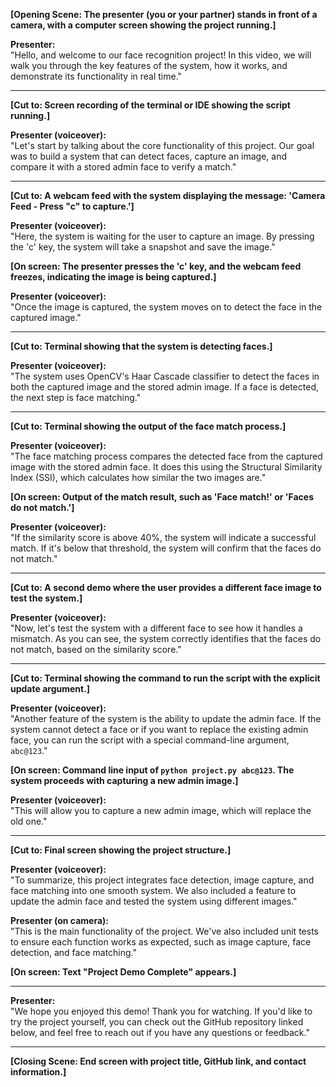 **[Opening Scene: The presenter (you or your partner) stands in front of a camera, with a computer screen showing the project running.]**

**Presenter:**  
"Hello, and welcome to our face recognition project! In this video, we will walk you through the key features of the system, how it works, and demonstrate its functionality in real time."

---

**[Cut to: Screen recording of the terminal or IDE showing the script running.]**

**Presenter (voiceover):**  
"Let's start by talking about the core functionality of this project. Our goal was to build a system that can detect faces, capture an image, and compare it with a stored admin face to verify a match."

---

**[Cut to: A webcam feed with the system displaying the message: 'Camera Feed - Press "c" to capture.']**

**Presenter (voiceover):**  
"Here, the system is waiting for the user to capture an image. By pressing the 'c' key, the system will take a snapshot and save the image."

**[On screen: The presenter presses the 'c' key, and the webcam feed freezes, indicating the image is being captured.]**

**Presenter (voiceover):**  
"Once the image is captured, the system moves on to detect the face in the captured image."

---

**[Cut to: Terminal showing that the system is detecting faces.]**

**Presenter (voiceover):**  
"The system uses OpenCV's Haar Cascade classifier to detect the faces in both the captured image and the stored admin image. If a face is detected, the next step is face matching."

---

**[Cut to: Terminal showing the output of the face match process.]**

**Presenter (voiceover):**  
"The face matching process compares the detected face from the captured image with the stored admin face. It does this using the Structural Similarity Index (SSI), which calculates how similar the two images are."

**[On screen: Output of the match result, such as 'Face match!' or 'Faces do not match.']**

**Presenter (voiceover):**  
"If the similarity score is above 40%, the system will indicate a successful match. If it's below that threshold, the system will confirm that the faces do not match."

---

**[Cut to: A second demo where the user provides a different face image to test the system.]**

**Presenter (voiceover):**  
"Now, let's test the system with a different face to see how it handles a mismatch. As you can see, the system correctly identifies that the faces do not match, based on the similarity score."

---

**[Cut to: Terminal showing the command to run the script with the explicit update argument.]**

**Presenter (voiceover):**  
"Another feature of the system is the ability to update the admin face. If the system cannot detect a face or if you want to replace the existing admin face, you can run the script with a special command-line argument, `abc@123`."

**[On screen: Command line input of `python project.py abc@123`. The system proceeds with capturing a new admin image.]**

**Presenter (voiceover):**  
"This will allow you to capture a new admin image, which will replace the old one."

---

**[Cut to: Final screen showing the project structure.]**

**Presenter (voiceover):**  
"To summarize, this project integrates face detection, image capture, and face matching into one smooth system. We also included a feature to update the admin face and tested the system using different images."

**Presenter (on camera):**  
"This is the main functionality of the project. We've also included unit tests to ensure each function works as expected, such as image capture, face detection, and face matching."

**[On screen: Text "Project Demo Complete" appears.]**

---

**Presenter:**  
"We hope you enjoyed this demo! Thank you for watching. If you'd like to try the project yourself, you can check out the GitHub repository linked below, and feel free to reach out if you have any questions or feedback."

---

**[Closing Scene: End screen with project title, GitHub link, and contact information.]**
